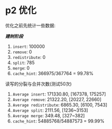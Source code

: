 # p2 优化

优化之前先统计一些数据: 

***建树阶段*** 

1. `insert`: 100000
2. `remove`: 0
3. `redistribute`: 0
1. `split`: 785
2. `merge`: 0
4. `cache_hint`: 366975/367764 = 99.78%

读写的分裂与合并次数(测试50次)

1. `Average insert`: 171330.80, [167378, 175257]
2. `Average remove`: 21322.20, [20227, 22660]
3. `Average redistribute`: 6865.30, [6100, 7543]
4. `Average split`: 2111.56, [1236~3153]
5. `Average merge`: 349.48, [327~382]
6. `cache_hint`: 54885768/54887573 = 99.99%
